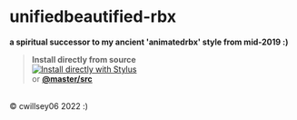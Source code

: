 # unifiedbeautified-rbx
**a spiritual successor to my ancient 'animatedrbx' style from mid-2019 :)**
<!-- add some more info... at some point -->

> **Install directly from source**<br>
[![Install directly with Stylus](https://img.shields.io/badge/Install%20directly%20with-Stylus-116b59.svg?longCache=true&style=for-the-badge)](https://raw.githubusercontent.com/cwillsey06/unifiedbeautified-rbx/master/src/style.user.css)<br>
or **[@master/src](https://github.com/cwillsey06/unifiedbeautified-rbx/blob/main/src/style.user.css)**

<br>
© cwillsey06 2022 :)
